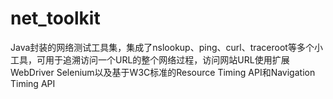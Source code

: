 # net_toolkit
Java封装的网络测试工具集，集成了nslookup、ping、curl、traceroot等多个小工具，可用于追溯访问一个URL的整个网络过程，访问网站URL使用扩展WebDriver Selenium以及基于W3C标准的Resource Timing API和Navigation Timing API

